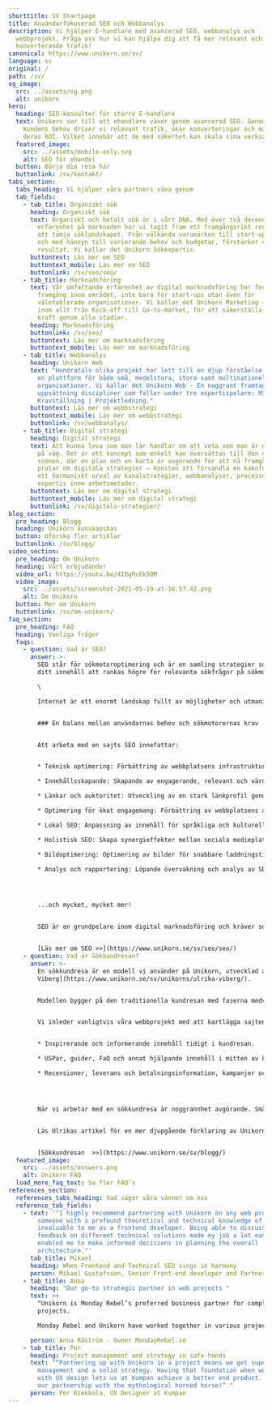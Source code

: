 ```yaml
---
shorttitle: SV Startpage
title: Användarfokuserad SEO och Webbanalys
description: Vi hjälper E-handlare med avancerad SEO, webbanalys och
  webbprojekt. Fråga oss hur vi kan hjälpa dig att få mer relevant och
  konverterande trafik!
canonical: https://www.unikorn.se/sv/
language: sv
original: /
path: /sv/
og_image:
  src: ../assets/og.png
  alt: unikorn
hero:
  heading: SEO-konsulter för större E-handlare
  text: Unikorn ser till att ehandlare växer genom avancerad SEO. Genom att förstå
    kundens behov driver vi relevant trafik, ökar konverteringar och maximerar
    deras ROI. Vilket innebär att de med säkerhet kan skala sina verksamheter.
  featured_image:
    src: ../assets/mobile-only.svg
    alt: SEO för ehandel
  button: Börja din resa här
  buttonlink: /sv/kontakt/
tabs_section:
  tabs_heading: Vi hjälper våra partners växa genom
  tab_fields:
    - tab_title: Organiskt sök
      heading: Organiskt sök
      text: Organiskt och betalt sök är i vårt DNA. Med över två decennier av
        erfarenhet på marknaden har vi tagit fram ett framgångsrikt recept för
        att tämja söklandskapet. Från välkända varumärken till start-up-företag,
        och med hänsyn till varierande behov och budgetar, förstärker vi
        resultat. Vi kallar det Unikorn Sökexpertis.
      buttontext: Läs mer om SEO
      buttontext_mobile: Läs mer om SEO
      buttonlink: /sv/seo/seo/
    - tab_title: Marknadsföring
      text: Vår omfattande erfarenhet av digital marknadsföring har format vår syn på
        framgång inom området, inte bara för start-ups utan även för
        väletablerade organisationer. Vi kallar det Unikorn Marketing – expertis
        inom allt från Kick-off till Go-to-market, för att säkerställa full
        kraft genom alla stadier.
      heading: Marknadsföring
      buttonlink: /sv/seo/
      buttontext: Läs mer om marknadsföring
      buttontext_mobile: Läs mer om marknadsföring
    - tab_title: Webbanalys
      heading: Unikorn Web
      text: "Hundratals olika projekt har lett till en djup förståelse för webben som
        en plattform för både små, medelstora, stora samt multinationella
        organisationer. Vi kallar det Unikorn Web - En noggrant framtagen
        uppsättning discipliner som faller under tre expertispelare: Migration |
        Kravställning | Projektledning."
      buttontext: Läs mer om webbstrategi
      buttontext_mobile: Läs mer om webbstrategi
      buttonlink: /sv/webbanalys/
    - tab_title: Digital strategi
      heading: Digital strategi
      text: Att kunna leva som man lär handlar om att veta vem man är och vart man är
        på väg. Det är ett koncept som enkelt kan översättas till den digitala
        scenen, där en plan och en karta är avgörande för att nå framgång. Vi
        pratar om digitala strategier – konsten att förvandla en kakofoni till
        ett harmoniskt urval av kanalstrategier, webbanalyser, processer och
        expertis inom arbetsmetoder.
      buttontext: Läs mer om digital strategi
      buttontext_mobile: Läs mer om digital strategi
      buttonlink: /sv/digitala-strategier/
blog_section:
  pre_heading: Blogg
  heading: Unikorn kunskapsbas
  button: Uforska fler artiklar
  buttonlink: /sv/blogg/
video_section:
  pre_heading: Om Unikorn
  heading: Vårt erbjudande!
  video_url: https://youtu.be/4IOgRc6k5QM
  video_image:
    src: ../assets/screenshot-2021-05-19-at-16.57.42.png
    alt: Om Unikorn
  button: Mer om Unikorn
  buttonlink: /sv/om-unikorn/
faq_section:
  pre_heading: FAQ
  heading: Vanliga frågor
  faqs:
    - question: Vad är SEO?
      answer: >-
        SEO står för sökmotoroptimering och är en samling strategier som hjälper
        ditt innehåll att rankas högre för relevanta sökfrågor på sökmotorer. \

        \

        Internet är ett enormt landskap fullt av möjligheter och utmaningar. Oavsett hur fantastisk din produkt eller tjänst är, spelar det ingen roll om ingen kan hitta den. Här kommer SEO in i bilden som en nyckel för att säkerställa synlighet. Ett av dess främsta målen med SEO är att optimera innehållet för både användare och för sökmotorernas robotar (crawlers, spindlar), så att din sajt blir lätt att upptäcka och attraktiv att besöka.


        ### En balans mellan användarnas behov och sökmotorernas krav


        Att arbeta med en sajts SEO innefattar:


        * Teknisk optimering: Förbättring av webbplatsens infrastruktur och kod för bättre indexering och snabbare laddningstider.

        * Innehållsskapande: Skapande av engagerande, relevant och värdefullt innehåll som svarar på användarnas frågor och behov.

        * Länkar och auktoritet: Utveckling av en stark länkprofil genom kvalitativa länkar för att öka webbplatsens trovärdighet.

        * Optimering för ökat engagemang: Förbättring av webbplatsens användarupplevelse för att öka besökarnas interaktion och minska avvisningsfrekvensen.

        * Lokal SEO: Anpassning av innehåll för språkliga och kulturella skillnader för att förbättra synligheten för lokala sökningar.

        * Holistisk SEO: Skapa synergieffekter mellan sociala medieplattformar och andra digitala kanaler för att förstärka den organiska synligheten.

        * Bildoptimering: Optimering av bilder för snabbare laddningstider och bättre synlighet i bildsökningar.

        * Analys och rapportering: Löpande övervakning och analys av SEO-prestanda för att justera strategier och maximera resultat.




        ...och mycket, mycket mer!


        SEO är en grundpelare inom digital marknadsföring och kräver som sagt både kunskaper inom både tekniska aspekter och användarbeteenden, samt löpande anpassningar till föränderliga algoritmer och konkurrens. Dessutom behöver man arbeta med både kortsiktig och långsiktig optimering för att skapa stabilitet och hållbar utveckling. Därför krävs ett starkt team av specialiserade experter för att uppnå de uppsatta målen. På Unikorn besitter vi den kunskap och expertis som krävs för att effektivt öka din organiska synlighet.


        [Läs mer om SEO >>](https://www.unikorn.se/sv/seo/seo/)
    - question: Vad är Sökkundresan?
      answer: >-
        En sökkundresa är en modell vi använder på Unikorn, utvecklad av [Ulrika
        Viberg](https://www.unikorn.se/sv/unikorns/ulrika-viberg/).


        Modellen bygger på den traditionella kundresan med faserna medvetenhet, intresse, övervägande, utvärdering och konvertering. Genom att översätta dessa faser till sökintentioner som informationssökningar, transaktionssökningar och kommersiella sökningar, får vi en extra dimension som kan effektivisera arbetet att med att öka den organiska synligheten genom hela köpresan.


        Vi inleder vanligtvis våra webbprojekt med att kartlägga sajtens sökkundresa, och hur väl olika kundbehov möts upp i de olika faserna. Denna analys möjliggör att vi får kännedom i hur sajten presterar gällande:


        * Inspirerande och informerande innehåll tidigt i kundresan.

        * U﻿SPar, guider, FaQ och annat hjälpande innehåll i mitten av kundresan.

        * Recensioner, leverans och betalningsinformation, kampanjer och erbjudanden för att behmöta behov i slutet av kundresan. 




        När vi arbetar med en sökkundresa är noggrannhet avgörande. Små variationer i nyckelord, som "vin till mat" och "vin och mat", kan göra stor skillnad för att förstå kundens intention och behov.


        L﻿äs Ulrikas artikel för en mer djupgående förklaring av Unikorns sökkundresa.


        [Sökkundresan  >>](https://www.unikorn.se/sv/blogg/)
  featured_image:
    src: ../assets/answers.png
    alt: Unikorn FAQ
  load_more_faq_text: Se fler FAQ’s
references_section:
  references_tabs_heading: Vad säger våra vänner om oss
  reference_tab_fields:
    - text: '"I highly recommend partnering with Unikorn on any web project. Having
        someone with a profound theoretical and technical knowledge of SEO was
        invaluable to me as a frontend developer. Being able to discuss and get
        feedback on different technical solutions made my job a lot easier and
        enabled me to make informed decisions in planning the overall
        architecture."'
      tab_title: Mikael
      heading: When Frontend and Technical SEO sings in harmony
      person: Mikael Gustafsson, Senior Front-end developer and Partner @ Weahead AB
    - tab_title: Anna
      heading: "Our go-to strategic partner in web projects "
      text: >+
        "Unikorn is Monday Rebel’s preferred business partner for complex web
        projects. 

        Monday Rebel and Unikorn have worked together in various projects, where Unikorn has proven to be very comfortable with complex business models, while always keeping a laser focus on the end user."

      person: Anna Råström - Owner MondayRebel.se
    - tab_title: Per
      heading: Project management and strategy in safe hands
      text: "“Partnering up with Unikorn in a project means we get superb project
        management and a solid strategy. Having that foundation when working
        with UX design lets us at Kumpan achieve a better end product. Long live
        our partnership with the mythological horned horse!” "
      person: Per Riekkola, UX Designer at Kumpan
---
```

